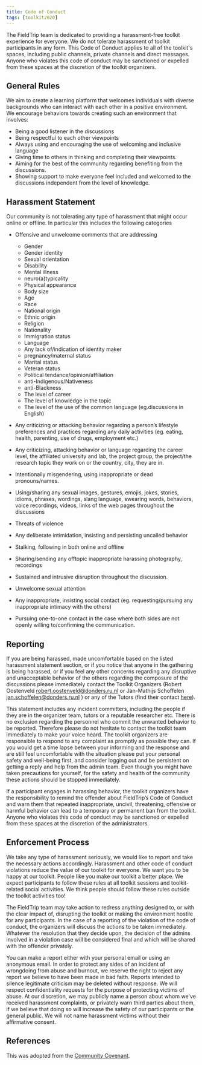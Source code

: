```yaml
---
title: Code of Conduct
tags: [toolkit2020]
---
```


The FieldTrip team is dedicated to providing a harassment-free toolkit experience for everyone. We do not tolerate harassment of toolkit participants in any form. This Code of Conduct applies to all of the toolkit's spaces, including public channels, private channels and direct messages. Anyone who violates this code of conduct may be sanctioned or expelled from these spaces at the discretion of the toolkit organizers.

## General Rules

We aim to create a learning platform that welcomes individuals with diverse backgrounds who can interact with each other in a positive environment. We encourage behaviors towards creating such an environment that involves:

-   Being a good listener in the discussions
-   Being respectful to each other viewpoints
-   Always using and encouraging the use of welcoming and inclusive language
-   Giving time to others in thinking and completing their viewpoints.
-   Aiming for the best of the community regarding benefiting from the discussions.
-   Showing support to make everyone feel included and welcomed to the discussions independent from the level of knowledge.

## Harassment Statement

Our community is not tolerating any type of harassment that might occur online or offline. In particular this includes the following categories

-   Offensive and unwelcome comments that are addressing
    -   Gender
    -   Gender identity
    -   Sexual orientation
    -   Disability
    -   Mental illness
    -   neuro(a)typicality
    -   Physical appearance
    -   Body size
    -   Age
    -   Race
    -   National origin
    -   Ethnic origin
    -   Religion
    -   Nationality
    -   Immigration status
    -   Language
    -   Any lack of/indication of identity maker
    -   pregnancy/maternal status
    -   Marital status
    -   Veteran status
    -   Political tendance/opinion/affiliation
    -   anti-Indigenous/Nativeness
    -   anti-Blackness
    -   The level of career
    -   The level of knowledge in the topic
    -   The level of the use of the common language (eg.discussions in English)

-   Any criticizing or attacking behavior regarding a person’s lifestyle preferences and practices regarding any daily activities (eg. eating, health, parenting, use of drugs, employment etc.)
-   Any criticizing, attacking behavior or language regarding the career level, the affiliated university and lab, the project group, the project/the research topic they work on or the country, city, they are in.
-   Intentionally misgendering, using inappropriate or dead pronouns/names.
-   Using/sharing any sexual images, gestures, emojis, jokes, stories, idioms, phrases, wordings, slang language, swearing words, behaviors, voice recordings, videos, links of the web pages throughout the discussions
-   Threats of violence
-   Any deliberate intimidation, insisting and persisting uncalled behavior
-   Stalking, following in both online and offline
-   Sharing/sending any offtopic inappropriate harassing photography, recordings
-   Sustained and intrusive disruption throughout the discussion.
-   Unwelcome sexual attention
-   Any inappropriate, insisting social contact (eg. requesting/pursuing any inappropriate intimacy with the others)
-   Pursuing one-to-one contact in the case where both sides are not openly willing to/confirming the communication.

## Reporting

If you are being harassed, made uncomfortable based on the listed harassment statement section, or if you notice that anyone in the gathering is being harassed, or if you feel any other concerns regarding any disruptive and unacceptable behavior of the others regarding the composure of the discussions please immediately contact the Toolkit Organizers  (Robert Oostenveld robert.oostenveld@donders.ru.nl or Jan-Mathijs Schoffelen jan.schoffelen@donders.ru.nl ) or any of the Tutors (find their contact [here](/workshop/toolkit2020)).

This statement includes any incident committers, including the people if they are in the organizer team, tutors or a reputable researcher etc. There is no exclusion regarding the personnel who commit the unwanted behavior to be reported. Therefore please do not hesitate to contact the toolkit team immediately to make your voice heard.
The toolkit organizers are responsible to respond to any complaint as promptly as possible they can.  If you would get a time lapse between your informing and the response and are still feel uncomfortable with the situation please put your personal safety and well-being first, and consider logging out and be persistent on getting a reply and help from the admin team. Even though you might have taken precautions for yourself, for the safety and health of the community these actions should be stopped immediately.

If a participant engages in harassing behavior, the toolkit organizers have the responsibility to remind the offender about FieldTrip’s Code of Conduct and warn them that repeated inappropriate, uncivil, threatening, offensive or harmful behavior can lead to a temporary or permanent ban from the toolkit. Anyone who violates this code of conduct may be sanctioned or expelled from these spaces at the discretion of the administrators.

## Enforcement Process

We take any type of harassment seriously, we would like to report and take the necessary actions accordingly. Harassment and other code of conduct violations reduce the value of our toolkit for everyone. We want you to be happy at our toolkit. People like you make our toolkit a better place. We expect participants to follow these rules at all toolkit sessions and toolkit-related social activities. We think people should follow these rules outside the toolkit activities too!

The FieldTrip team may take action to redress anything designed to, or with the clear impact of, disrupting the toolkit or making the environment hostile for any participants. In the case of a reporting of the violation of the code of conduct, the organizers will discuss the actions to be taken immediately. Whatever the resolution that they decide upon, the decision of the admins involved in a violation case will be considered final and which will be shared with the offender privately.

You can make a report either with your personal email or using an anonymous email. In order to protect any sides of an incident of wrongdoing from abuse and burnout, we reserve the right to reject any report we believe to have been made in bad faith. Reports intended to silence legitimate criticism may be deleted without response. We will respect confidentiality requests for the purpose of protecting victims of abuse.  At our discretion, we may publicly name a person about whom we've received harassment complaints, or privately warn third parties about them, if we believe that doing so will increase the safety of our participants or the general public. We will not name harassment victims without their affirmative consent.

## References

This was adopted from the [Community Covenant](https://community-covenant.net/version/1/0/).
